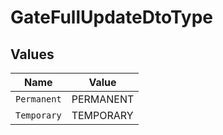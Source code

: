 # GateFullUpdateDtoType


## Values

| Name        | Value       |
| ----------- | ----------- |
| `Permanent` | PERMANENT   |
| `Temporary` | TEMPORARY   |